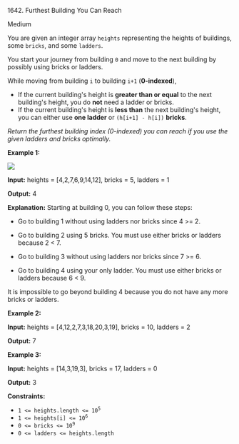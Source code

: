 1642\. Furthest Building You Can Reach

Medium

You are given an integer array `heights` representing the heights of buildings, some `bricks`, and some `ladders`.

You start your journey from building `0` and move to the next building by possibly using bricks or ladders.

While moving from building `i` to building `i+1` (**0-indexed**),

*   If the current building's height is **greater than or equal** to the next building's height, you do **not** need a ladder or bricks.
*   If the current building's height is **less than** the next building's height, you can either use **one ladder** or `(h[i+1] - h[i])` **bricks**.

_Return the furthest building index (0-indexed) you can reach if you use the given ladders and bricks optimally._

**Example 1:**

![](https://leetcode-in-java.github.io/src/main/java/g1601_1700/s1642_furthest_building_you_can_reach/q4.gif)

**Input:** heights = [4,2,7,6,9,14,12], bricks = 5, ladders = 1

**Output:** 4

**Explanation:** Starting at building 0, you can follow these steps: 

- Go to building 1 without using ladders nor bricks since 4 >= 2. 

- Go to building 2 using 5 bricks. You must use either bricks or ladders because 2 < 7. 

- Go to building 3 without using ladders nor bricks since 7 >= 6. 

- Go to building 4 using your only ladder. You must use either bricks or ladders because 6 < 9. 
  
It is impossible to go beyond building 4 because you do not have any more bricks or ladders.

**Example 2:**

**Input:** heights = [4,12,2,7,3,18,20,3,19], bricks = 10, ladders = 2

**Output:** 7

**Example 3:**

**Input:** heights = [14,3,19,3], bricks = 17, ladders = 0

**Output:** 3

**Constraints:**

*   <code>1 <= heights.length <= 10<sup>5</sup></code>
*   <code>1 <= heights[i] <= 10<sup>6</sup></code>
*   <code>0 <= bricks <= 10<sup>9</sup></code>
*   `0 <= ladders <= heights.length`
